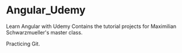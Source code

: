 # Angular_Udemy
Learn Angular with Udemy
Contains the tutorial projects for Maximilian Schwarzmueller's master class.

Practicing Git.
